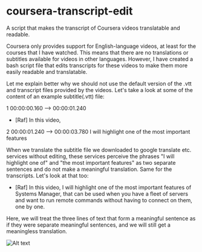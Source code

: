 # coursera-transcript-edit
A script that makes the transcript of Coursera videos translatable and readable.

Coursera only provides support for English-language videos, at least for the courses that I have watched. This means that there are no translations or subtitles available for videos in other languages. However, I have created a bash script file that edits transcripts for these videos to make them more easily readable and translatable. 

Let me explain better why we should not use the default version of the .vtt and transcript files provided by the videos. Let's take a look at some of the content of an example subtitle(.vtt) file:


1
00:00:00.160 --> 00:00:01.240
- [Raf] In this video,

2
00:00:01.240 --> 00:00:03.780
I will highlight one of
the most important features


When we translate the subtitle file we downloaded to google translate etc. services without editing, these services perceive the phrases "I will highlight one of" and "the most important features" as two separate sentences and do not make a meaningful translation. Same for the transcripts. Let's look at that too:


- [Raf] In this video, I will highlight one of
the most important features of Systems Manager, that can be used when you have a fleet of servers and want to run remote commands without having to connect
on them, one by one.


Here, we will treat the three lines of text that form a meaningful sentence as if they were separate meaningful sentences, and we will still get a meaningless translation.




![Alt text](~/Masaüstü/transcript/before.png?raw=true "Optional Title")
